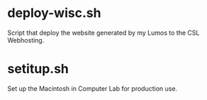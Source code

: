 # deploy-wisc.sh
Script that deploy the website generated by my Lumos to the CSL Webhosting.
# setitup.sh
Set up the Macintosh in Computer Lab for production use.

